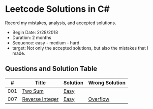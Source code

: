 # Leetcode Solutions in C#
Record my mistakes, analysis, and accepted solutions.

- Begin Date: 2/28/2018
- Duration: 2 months
- Sequence: easy - medium - hard
- target: Not only the accepted solutions, but also the mistakes that I made.


## Questions and Solution Table
|  #  | Title | Solution | Wrong Solution |
| --- | ----- | -------- | -------- |
| 001 | [Two Sum](https://leetcode.com/problems/two-sum/description/) | [Easy](./Easy/001-TwoSum.cs) |  |
| 007 | [Reverse Integer]() | [Easy](./Easy/007-ReverseInteger.cs) | [Overflow](./Easy/007-ReverseInteger-Wrong.cs) |
